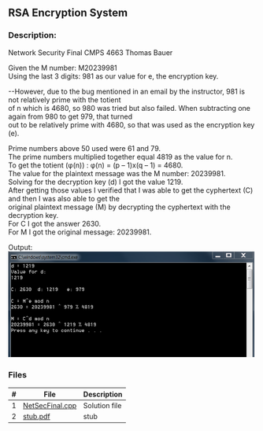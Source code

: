 ## RSA Encryption System  
### Description:

Network Security Final
CMPS 4663
Thomas Bauer

Given the M number: M20239981  
Using the last 3 digits: 981 as our value for e, the encryption key.  

--However, due to the bug mentioned in an email by the instructor, 981 is not relatively prime with the totient  
of n which is 4680, so 980 was tried but also failed. When subtracting one again from 980 to get 979, that turned  
out to be relatively prime with 4680, so that was used as the encryption key (e).  

Prime numbers above 50 used were 61 and 79.  
The prime numbers multiplied together equal 4819 as the value for n.  
To get the totient (φ(n)) : φ(n) = (p – 1)x(q – 1) = 4680.  
The value for the plaintext message was the M number: 20239981.  
Solving for the decryption key (d) I got the value 1219.  
After getting those values I verified that I was able to get the cyphertext (C) and then I was also able to get the  
original plaintext message (M) by decrypting the cyphertext with the decryption key.  
For C I got the answer 2630.  
For M I got the original message: 20239981.  



Output:  
<img src="output.png" width="500">
 



### Files

|   #   | File                                    | Description                                                |
| :---: | --------------------------------------- | ---------------------------------------------------------- |
|   1   | [NetSecFinal.cpp](./NetSecFinal.cpp)    | Solution file                                              |
|   2   | [stub.pdf](./stub.pdf)                  | stub                                                       |
